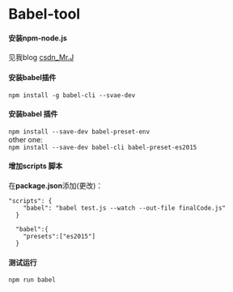 # Babel-tool
#### 安装npm-node.js

见我blog [csdn_Mr.J](https://blog.csdn.net/Ms_yjk/article/details/103034826 "Babel-tool安装及使用")  
 
#### 安装babel插件
`npm install -g babel-cli --svae-dev`

#### 安装babel 插件
`npm install --save-dev babel-preset-env`
<br> other one:<br>
`npm install --save-dev babel-cli babel-preset-es2015`
#### 增加scripts 脚本
在<strong>package.json</strong>添加(更改)：<br>
```
"scripts": {
    "babel": "babel test.js --watch --out-file finalCode.js"
  }
  
  "babel":{
    "presets":["es2015"]
  }
```
#### 测试运行
`npm run babel`
